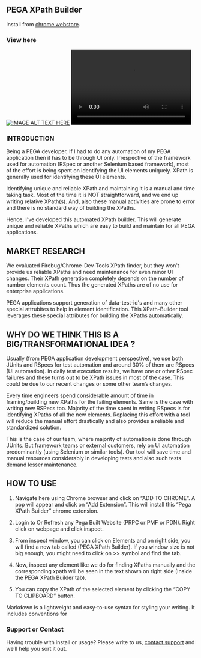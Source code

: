## PEGA XPath Builder

Install from [chrome webstore](https://chrome.google.com/webstore/detail/pega-xpath-builder/egkbiiglhcgopbejlhmekoopkjcgbgoj).


### View here


[![IMAGE ALT TEXT HERE](https://img.youtube.com/vi/0KbavKOiS_k/0.jpg)](https://www.youtube.com/watch?v=0KbavKOiS_k)
<video src="https://www.youtube.com/watch?v=0KbavKOiS_k" width="320" height="200" controls preload></video>

### INTRODUCTION
 
Being a PEGA developer, If I had to do any automation of my PEGA application then it has to be through UI only. Irrespective of the framework used for automation (RSpec or another Selenium based framework), most of the effort is being spent on identifying the UI elements uniquely. XPath is generally used for identifying these UI elements.
 
Identifying unique and reliable XPath and maintaining it is a manual and time taking task. Most of the time it is NOT straightforward, and we end up writing relative XPath(s). And, also these manual activities are prone to error and there is no standard way of building the XPaths.
 
Hence, I've developed this automated XPath builder. This will generate unique and reliable XPaths which are easy to build and maintain for all PEGA applications.

## MARKET RESEARCH
 
We evaluated Firebug/Chrome-Dev-Tools XPath finder, but they won’t provide us reliable XPaths and need maintenance for even minor UI changes. Their XPath generation completely depends on the number of number elements count. Thus the generated XPaths are of no use for enterprise applications.

PEGA applications support generation of data-test-id's and many other special attrubites to help in element identification. This XPath-Builder tool leverages these special attributes for building the XPaths automatically.
 
## WHY DO WE THINK THIS IS A BIG/TRANSFORMATIONAL IDEA ?
 
Usually (from PEGA application development perspective), we use both JUnits and RSpecs for test automation and around 30% of them are RSpecs (UI automation).  In daily test execution results, we have one or other RSpec failures and these turns out to be XPath issues in most of the case. This could be due to our recent changes or some other team’s changes.
  
Every time engineers spend considerable amount of time in framing/building new XPaths for the failing elements. Same is the case with writing new RSPecs too. Majority of the time spent in writing RSpecs is for identifying XPaths of all the new elements. Replacing this effort with a tool will reduce the manual effort drastically and also provides a reliable and standardized solution.
 
This is the case of our team, where majority of automation is done through JUnits. But framework teams or external customers, rely on UI automation predominantly (using Selenium or similar tools). Our tool will save time and manual resources considerably in developing tests and also such tests demand lesser maintenance.

## HOW TO USE
 
1. Navigate here using Chrome browser and click on “ADD TO CHROME”. A pop will appear and click on “Add Extension”. This will install this “Pega XPath Builder” chrome extension.
 
2. Login to Or Refresh any Pega Built Website (PRPC or PMF or PDN). Right click on webpage and click inspect.
 
3. From inspect window, you can click on Elements and on right side, you will find a new tab called (PEGA XPath Builder). If you window size is not big enough, you might need to click on >> symbol and find the tab.
 
4. Now, inspect any element like we do for finding XPaths manually and the corresponding xpath will be seen in the text shown on right side (Inside the PEGA XPath Builder tab).
 
5. You can copy the XPath of the selected element by clicking the “COPY TO CLIPBOARD” button.

Markdown is a lightweight and easy-to-use syntax for styling your writing. It includes conventions for

### Support or Contact

Having trouble with install or usage? Please write to us, [contact support](mailto:complanboy2@gmail.com) and we’ll help you sort it out.
